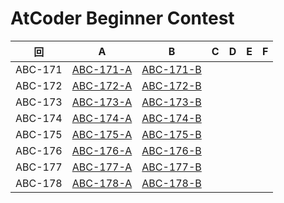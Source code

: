 # AtCoder Beginner Contest

| 回 | A | B | C | D | E | F |
|:---:|:---:|:---:|:---:|:---:|:---:|:---:|
| ABC-171 | [ABC-171-A](ABC-171-A.py) | [ABC-171-B](ABC-171-B.py) |  |  |  |  |
| ABC-172 | [ABC-172-A](ABC-172-A.py) | [ABC-172-B](ABC-172-B.py) |  |  |  |  |
| ABC-173 | [ABC-173-A](ABC-173-A.py) | [ABC-173-B](ABC-173-B.py) |  |  |  |  |
| ABC-174 | [ABC-174-A](ABC-174-A.py) | [ABC-174-B](ABC-174-B.py) |  |  |  |  |
| ABC-175 | [ABC-175-A](ABC-175-A.py) | [ABC-175-B](ABC-175-B.py) |  |  |  |  |
| ABC-176 | [ABC-176-A](ABC-176-A.py) | [ABC-176-B](ABC-176-B.py) |  |  |  |  |
| ABC-177 | [ABC-177-A](ABC-177-A.py) | [ABC-177-B](ABC-177-B.py) |  |  |  |  |
| ABC-178 | [ABC-178-A](ABC-178-A.py) | [ABC-178-B](ABC-178-B.py) |  |  |  |  |

